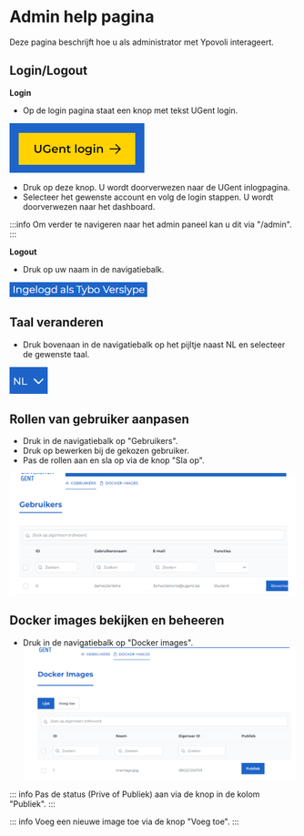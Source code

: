 # Admin help pagina

Deze pagina beschrijft hoe u als administrator met Ypovoli interageert.

## Login/Logout

**Login**

- Op de login pagina staat een knop met tekst UGent login.

![login knop](../assets/login-button.png)
- Druk op deze knop. U wordt doorverwezen naar de UGent inlogpagina.
- Selecteer het gewenste account en volg de login stappen. U wordt doorverwezen naar het dashboard.

:::info
Om verder te navigeren naar het admin paneel kan u dit via "/admin".
:::

**Logout**

- Druk op uw naam in de navigatiebalk.

![logout knop](../assets/nl/logout-button.png)

## Taal veranderen

- Druk bovenaan in de navigatiebalk op het pijltje naast NL en selecteer de gewenste taal.

![taal keuze knop](../assets/nl/lang-change.png)

## Rollen van gebruiker aanpasen
- Druk in de navigatiebalk op "Gebruikers".
- Druk op bewerken bij de gekozen gebruiker.
- Pas de rollen aan en sla op via de knop "Sla op".

![admin gebruikers voorpagina](../assets/admin/nl/admin-users-frontpage.png)

## Docker images bekijken en beheeren
- Druk in de navigatiebalk op "Docker images".
![admin docker voorpagina](../assets/admin/nl/admin-docker-frontpage.png)

::: info
Pas de status (Prive of Publiek) aan via de knop in de kolom "Publiek".
:::

::: info
Voeg een nieuwe image toe via de knop "Voeg toe".
:::